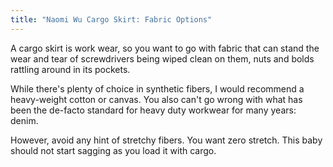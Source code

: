 ```yaml
---
title: "Naomi Wu Cargo Skirt: Fabric Options"
---
```


A cargo skirt is work wear, so you want to go with fabric that can stand the wear and tear of screwdrivers being wiped clean on them, nuts and bolds rattling around in its pockets.

While there's plenty of choice in synthetic fibers, I would recommend a
heavy-weight cotton or canvas.  You also can't go wrong with what has been the
de-facto standard for heavy duty workwear for many years: denim.

However, avoid any hint of stretchy fibers. You want zero stretch. This baby
should not start sagging as you load it with cargo.
